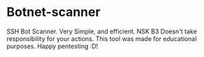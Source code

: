 # Botnet-scanner
SSH Bot Scanner. Very Simple, and efficient.
NSK B3 Doesn't take responsibility for your actions.
This tool was made for educational purposes. Happy pentesting :D!
